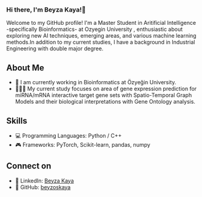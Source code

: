 ### Hi there, I'm Beyza Kaya!🙈

Welcome to my GitHub profile! I'm a Master Student in Aritificial Intelligence -specifically Bioinformatics- at Ozyegin University , enthusiastic about exploring new AI techniques, emerging areas, and various machine learning methods.In addition to my current studies, I have a background in Industrial Engineering with double major degree.

## About Me

- 🔭 I am currently working in Bioinformatics at Özyeğin University.  
- 👩🏼‍💻 My current study focuses on area of gene expression prediction for miRNA/mRNA interactive target gene sets with Spatio-Temporal Graph Models and their biological interpretations with Gene Ontology analysis.
  
## Skills
- 💻 Programming Languages: Python / C++
- 🎮 Frameworks: PyTorch, Scikit-learn, pandas, numpy

## Connect on
- 🔗 LinkedIn: [Beyza Kaya](https://www.linkedin.com/in/beyza-kaya-461271225/)
- 🔗 GitHub: [beyzoskaya](https://github.com/beyzoskaya)

